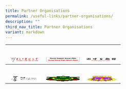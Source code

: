 ```yaml
---
title: Partner Organisations
permalink: /useful-links/partner-organisations/
description: ""
third_nav_title: Partner Organisations
variant: markdown
---
```

<table>
<thead>
  <tr>
    <th><br><br><a href="https://chungchenghighmain.moe.edu.sg/useful-links/alumni/" target="_blank" rel="noopener noreferrer"><img src="/images/alumni-LOGO.png" alt="Chung Cheng High School Alumni" width="106" height="17"></a></th>
    <th><br><br><a href="/useful-links/parent-support-group-psg/" target="_blank" rel="noopener noreferrer"><img src="/images/PSG.png" alt="Parent Support Group" width="106" height="17"></a></th>
    <th><br><br><a href="/useful-links/partner-organisations/gallery-by-the-lake/" target="_blank" rel="noopener noreferrer"><img src="/images/logo8.png" alt="Gallery by the Lake" width="106" height="17"></a></th>
  </tr>
</thead>
<tbody>
  <tr>
    <td><br><br><a href="/useful-links/partner-organisations/the-lim-tze-peng-art-gallery/" target="_blank" rel="noopener noreferrer"><img src="/images/LimTzePeng.png" alt="Lim Tze Peng" width="106" height="17"></a></td>
    <td><br><br><a href="https://almaarif.edu.sg/" target="_blank" rel="noopener noreferrer"><img src="/images/Madrasah_Al_Maarif_Al_Islamiah.jpg" alt="Madrasah AI Maarif" width="106" height="17"></a></td>
    <td><br><br><a href="https://mwti.edu.sg/" target="_blank" rel="noopener noreferrer"><img src="/images/Madrasah_Wak_Tanjong_Al_Islamiah.jpg" alt="Madrasah Wak Tanjong" width="106" height="17"></a></td>
  </tr>
</tbody>
</table>